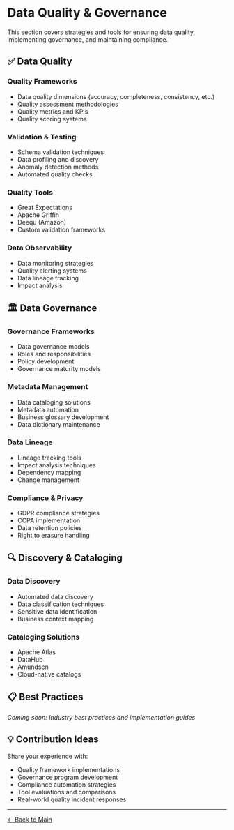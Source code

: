 # Data Quality & Governance

This section covers strategies and tools for ensuring data quality, implementing governance, and maintaining compliance.

## ✅ Data Quality

### Quality Frameworks
- Data quality dimensions (accuracy, completeness, consistency, etc.)
- Quality assessment methodologies
- Quality metrics and KPIs
- Quality scoring systems

### Validation & Testing
- Schema validation techniques
- Data profiling and discovery
- Anomaly detection methods
- Automated quality checks

### Quality Tools
- Great Expectations
- Apache Griffin
- Deequ (Amazon)
- Custom validation frameworks

### Data Observability
- Data monitoring strategies
- Quality alerting systems
- Data lineage tracking
- Impact analysis

## 🏛️ Data Governance

### Governance Frameworks
- Data governance models
- Roles and responsibilities
- Policy development
- Governance maturity models

### Metadata Management
- Data cataloging solutions
- Metadata automation
- Business glossary development
- Data dictionary maintenance

### Data Lineage
- Lineage tracking tools
- Impact analysis techniques
- Dependency mapping
- Change management

### Compliance & Privacy
- GDPR compliance strategies
- CCPA implementation
- Data retention policies
- Right to erasure handling

## 🔍 Discovery & Cataloging

### Data Discovery
- Automated data discovery
- Data classification techniques
- Sensitive data identification
- Business context mapping

### Cataloging Solutions
- Apache Atlas
- DataHub
- Amundsen
- Cloud-native catalogs

## 📋 Best Practices

*Coming soon: Industry best practices and implementation guides*

## 💡 Contribution Ideas

Share your experience with:
- Quality framework implementations
- Governance program development
- Compliance automation strategies
- Tool evaluations and comparisons
- Real-world quality incident responses

---

[← Back to Main](../README.md)